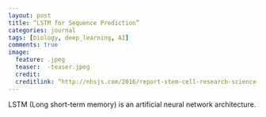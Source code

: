 ```yaml
---
layout: post
title: “LSTM for Sequence Prediction”
categories: journal 
tags: [biology, deep_learning, AI]
comments: true
image:  
  feature: .jpeg
  teaser:  -teaser.jpeg
  credit:
  creditlink: “http://nhsjs.com/2016/report-stem-cell-research-science-and-policy/“
---
```


LSTM (Long short-term memory) is an artificial neural network architecture. 
